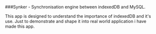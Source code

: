 ###Synker - Synchronisation engine between indexedDB and MySQL.

This app is designed to understand the importance of indexedDB and it's use. Just to demonstrate and shape it into real world application i have made this app.

